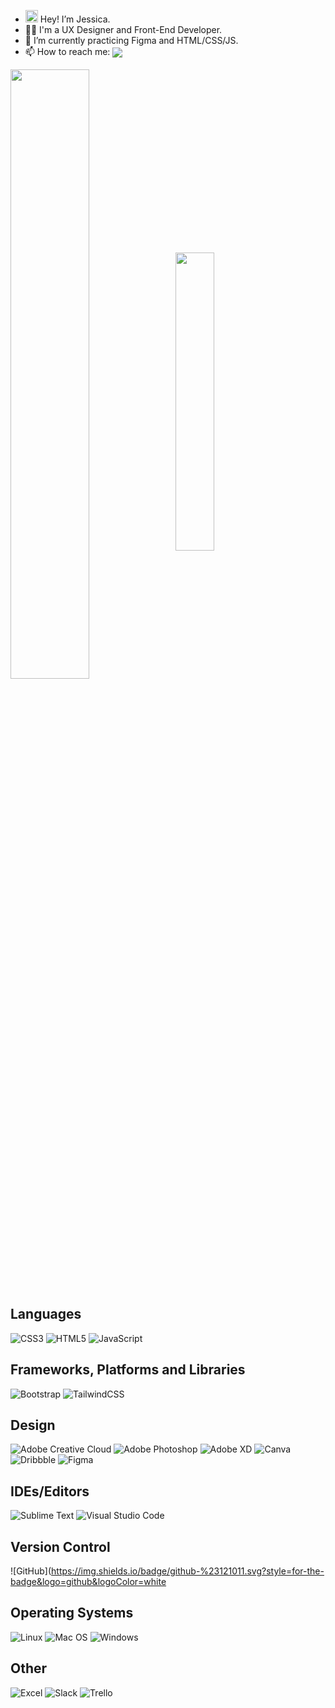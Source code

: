 - <img src="https://raw.githubusercontent.com/iampavangandhi/iampavangandhi/master/gifs/Hi.gif" width="20" height="20"/> Hey! I’m Jessica.
- 👩‍🎨 I'm a UX Designer and Front-End Developer.
- 🌱 I’m currently practicing Figma and HTML/CSS/JS.
- 📫 How to reach me: <a href="https://www.linkedin.com/in/jessica-loreto-pereira/" target="_blank"><img src="https://img.shields.io/badge/LinkedIn-0077B5?style=for-the-badge&logo=linkedin&logoColor=white" align="center"/></a>

<!-- https://img.shields.io/badge/LinkedIn-0077B5?logo=linkedin&logoColor=white -->

<!--
[![Jessica's GitHub stats](https://github-readme-stats.vercel.app/api?username=jessicaloreto&count_private=true&theme=outrun&show_icons=true&hide=contribs,stars)](https://github.com/anuraghazra/github-readme-stats) [![Top Langs](https://github-readme-stats.vercel.app/api/top-langs/?username=jessicaloreto&langs_count=8&layout=compact&theme=outrun)](https://github.com/anuraghazra/github-readme-stats)
-->

<img src="https://github-readme-stats.vercel.app/api?username=jessicaloreto&count_private=true&theme=outrun&show_icons=true&hide=contribs,stars" width="50%" align="center"/> &nbsp; <img src="https://github-readme-stats.vercel.app/api/top-langs/?username=jessicaloreto&langs_count=8&layout=compact&theme=outrun" width="35%" align="center"/>


<!--[![Rodrigo's GitHub stats](https://github-readme-stats.vercel.app/api?username=jessicaloreto&count_private=true&theme=outrun&show_icons=true&hide=contribs,stars)](https://github.com/anuraghazra/github-readme-stats)

[![Top Langs](https://github-readme-stats.vercel.app/api/top-langs/?username=jessicaloreto&langs_count=8&layout=compact&theme=outrun)](https://github.com/anuraghazra/github-readme-stats)-->


## Languages

![CSS3](https://img.shields.io/badge/css3-%231572B6.svg?style=for-the-badge&logo=appveyor&logo=css3&logoColor=white)
![HTML5](https://img.shields.io/badge/html5-%23E34F26.svg?style=for-the-badge&logo=html5&logoColor=white)
![JavaScript](https://img.shields.io/badge/javascript-%23323330.svg?style=for-the-badge&logo=javascript&logoColor=%23F7DF1E)

## Frameworks, Platforms and Libraries

![Bootstrap](https://img.shields.io/badge/bootstrap-%23563D7C.svg?style=for-the-badge&logo=bootstrap&logoColor=white)
![TailwindCSS](https://img.shields.io/badge/tailwindcss-%2338B2AC.svg?style=for-the-badge&logo=tailwind-css&logoColor=white)

## Design

![Adobe Creative Cloud](https://img.shields.io/badge/Adobe%20Creative%20Cloud-DA1F26.svg?style=for-the-badge&logo=Adobe%20Creative%20Cloud&logoColor=white)
![Adobe Photoshop](https://img.shields.io/badge/adobe%20photoshop-%2331A8FF.svg?style=for-the-badge&logo=adobe%20photoshop&logoColor=white)
![Adobe XD](https://img.shields.io/badge/Adobe%20XD-470137?style=for-the-badge&logo=Adobe%20XD&logoColor=#FF61F6)
![Canva](https://img.shields.io/badge/Canva-%2300C4CC.svg?style=for-the-badge&logo=Canva&logoColor=white)
![Dribbble](https://img.shields.io/badge/Dribbble-EA4C89?style=for-the-badge&logo=dribbble&logoColor=white)
![Figma](https://img.shields.io/badge/Figma-F24E1E?style=for-the-badge&logo=figma&logoColor=white)

## IDEs/Editors

![Sublime Text](https://img.shields.io/badge/sublime_text-%23575757.svg?style=for-the-badge&logo=sublime-text&logoColor=important)
![Visual Studio Code](https://img.shields.io/badge/Visual%20Studio%20Code-0078d7.svg?style=for-the-badge&logo=visual-studio-code&logoColor=white)

## Version Control

![GitHub](https://img.shields.io/badge/github-%23121011.svg?style=for-the-badge&logo=github&logoColor=white

## Operating Systems

![Linux](https://img.shields.io/badge/Linux-FCC624?style=for-the-badge&logo=linux&logoColor=black)
![Mac OS](https://img.shields.io/badge/mac%20os-000000?style=for-the-badge&logo=macos&logoColor=F0F0F0)
![Windows](https://img.shields.io/badge/Windows-0078D6?style=for-the-badge&logo=windows&logoColor=white)

## Other

![Excel](https://img.shields.io/badge/Microsoft_Excel-217346?style=for-the-badge&logo=microsoft-excel&logoColor=white)
![Slack](https://img.shields.io/badge/Slack-4A154B?style=for-the-badge&logo=slack&logoColor=white)
![Trello](https://img.shields.io/badge/Trello-%23026AA7.svg?style=for-the-badge&logo=Trello&logoColor=white)

<!---
jessicaloreto/jessicaloreto is a ✨ special ✨ repository because its `README.md` (this file) appears on your GitHub profile.
You can click the Preview link to take a look at your changes.
--->

